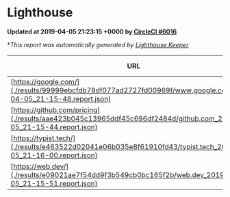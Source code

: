 
# Lighthouse

**Updated at 2019-04-05 21:23:15 +0000 by [CircleCI #6016](https://circleci.com/gh/ItinerisLtd/lighthouse-keeper-example/6016)**

**This report was automatically generated by [Lighthouse Keeper](https://github.com/itinerisltd/lighthouse-keeper)*

| URL | Performance | Accessibility | Best Practices | SEO | PWA | Updated At |
| --- | --- | --- | --- | --- | --- | --- |
| [https://google.com/](./results/99999ebcfdb78df077ad2727fd00969f/www.google.com_2019-04-05_21-15-48.report.json) | 0.94 | 0.71 | 0.93 | 0.8 | 0.58 | 2019-04-05T21:15:48.448Z |
| [https://github.com/pricing](./results/aae423b045c13965ddf45c696df2484d/github.com_2019-04-05_21-15-44.report.json) | 0.87 | 0.89 | 0.93 | 0.9 | 0.58 | 2019-04-05T21:15:44.832Z |
| [https://typist.tech/](./results/e463522d02041e06b035e8f61910fd43/typist.tech_2019-04-05_21-16-00.report.json) | 1 |  |  |  |  | 2019-04-05T21:16:00.684Z |
| [https://web.dev/](./results/e09021ae7f54dd9f3b549cb0bc165f2b/web.dev_2019-04-05_21-15-51.report.json) | 0.93 | 0.93 | 1 | 0.96 | 1 | 2019-04-05T21:15:51.525Z |
